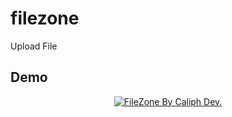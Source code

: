 # filezone
Upload File

## Demo
<p align="center">
<a href="//filezone.cf"><img alt="FileZone By Caliph Dev." src="https://uploader.caliph.my.id/file/pXsu63qqux.png"></img></a>
</p>
